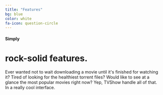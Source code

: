 ```yaml
---
title: "Features"
bg: blue
color: white
fa-icon: question-circle
---
```


#### Simply

# rock-solid features.

Ever wanted not to wait downloading a movie until it's finished for watching it? 
Tired of looking for the healthiest torrent files? Would like to see at a glance the most popular movies right now? 
Yep, TVShow handle all of that. In a really cool interface.
